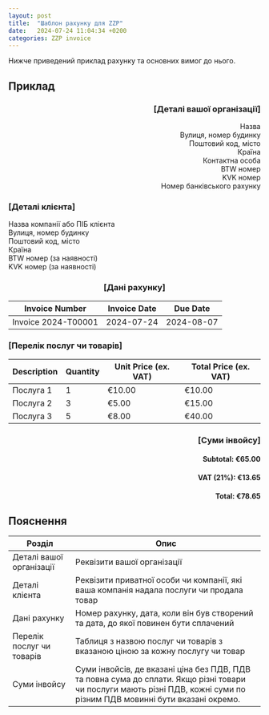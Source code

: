 ```yaml
---
layout: post
title:  "Шаблон рахунку для ZZP"
date:   2024-07-24 11:04:34 +0200
categories: ZZP invoice
---
```

Нижче приведений приклад рахунку та основних вимог до нього.

## Приклад

<div style="text-align: right">

### [Деталі вашої організації]
Назва <br/>
Вулиця, номер будинку <br/>
Поштовий код, місто <br/>
Країна <br/>
Контактна особа <br/>
BTW номер <br/>
KVK номер <br/>
Номер банківського рахунку
</div>

### [Деталі клієнта]
Назва компанії або ПІБ клієнта <br/>
Вулиця, номер будинку <br/>
Поштовий код, місто <br/>
Країна <br/>
BTW номер (за наявності) <br/>
KVK номер (за наявності)

<div style="text-align: center">

### [Дані рахунку]
</div>

| Invoice Number       | Invoice Date | Due Date    |
|----------------------|--------------|-------------|
| Invoice 2024-T00001  | 2024-07-24   | 2024-08-07  |

### [Перелік послуг чи товарів]
| Description        | Quantity | Unit Price (ex. VAT) | Total Price (ex. VAT) |
|--------------------|----------|----------------------|-----------------------|
| Послуга 1          | 1        | €10.00               | €10.00                |
| Послуга 2          | 3        | €5.00                | €15.00                |
| Послуга 3          | 5        | €8.00                | €40.00                |

<div style="text-align: right">

### [Суми інвойсу]
#### Subtotal:  €65.00
#### VAT (21%): €13.65
#### Total:     €78.65
</div>

## Пояснення

| Розділ | Опис |
|--------|------|
| Деталі вашої організації | Реквізити вашої організації |
| Деталі клієнта | Реквізити приватної особи чи компанії, які ваша компанія надала послуги чи продала товар |
| Дані рахунку | Номер рахунку, дата, коли він був створений та дата, до якої повинен бути сплачений |
| Перелік послуг чи товарів | Таблиця з назвою послуг чи товарів з вказаною ціною за кожну послугу чи товар |
| Суми інвойсу | Суми інвойсів, де вказані ціна без ПДВ, ПДВ та повна сума до сплати. Якщо різні товари чи послуги мають різні ПДВ, кожні суми по різним ПДВ мовинні бути вказані окремо. |